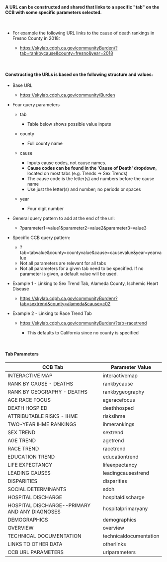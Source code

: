 #### A URL can be constructed and shared that links to a specific "tab" on the CCB with some specific parameters selected.

<br>

-   For example the following URL links to the cause of death rankings in Fresno County in 2018:

    -   <a target="_blank" rel="noopener noreferrer" href="https://skylab.cdph.ca.gov/communityBurden/?tab=rankbycause&county=fresno&year=2018">https://skylab.cdph.ca.gov/communityBurden/?tab=rankbycause&county=fresno&year=2018</a>
    
<br>

#### Constructing the URLs is based on the following structure and values:

-   Base URL

    -   <a target="_blank" rel="noopener noreferrer" href="https://skylab.cdph.ca.gov/community/Burden">https://skylab.cdph.ca.gov/community/Burden</a>

-   Four query parameters

    -   tab

        -   Table below shows possible value inputs

    -   county

        -   Full county name

    -   cause

        -   Inputs cause codes, not cause names.
        -   **Cause codes can be found in the 'Cause of Death' dropdown**, located on most tabs (e.g. Trends -\> Sex Trends)
        -   The cause code is the letter(s) and numbers before the cause name
        -   Use just the letter(s) and number; no periods or spaces

    -   year

        -   Four digit number

-   General query pattern to add at the end of the url:

    -   ?parameter1=value1&parameter2=value2&parameter3=value3

-   Specific CCB query pattern:

    -   ?tab=tabvalue&county=countyvalue&cause=causevalue&year=yearvalue
    -   Not all parameters are relevant for all tabs
    -   Not all parameters for a given tab need to be specified. If no parameter is given, a default value will be used.

-   Example 1 - Linking to Sex Trend Tab, Alameda County, Ischemic Heart Disease

    -   <a target="_blank" rel="noopener noreferrer" href="https://skylab.cdph.ca.gov/communityBurden/?tab=sextrend&county=alameda&cause=c02">https://skylab.cdph.ca.gov/communityBurden/?tab=sextrend&county=alameda&cause=c02</a>

-   Example 2 - Linking to Race Trend Tab

    -   <a target="_blank" rel="noopener noreferrer" href="https://skylab.cdph.ca.gov/communityBurden/?tab=racetrend">https://skylab.cdph.ca.gov/communityBurden/?tab=racetrend</a>

        -   This defaults to California since no county is specified

<br>

#### Tab Parameters

| CCB Tab                                       | Parameter Value        |
|-----------------------------------------------|------------------------|
| INTERACTIVE MAP                               | interactivemap         |
| RANK BY CAUSE - DEATHS                        | rankbycause            |
| RANK BY GEOGRAPHY - DEATHS                    | rankbygeography        |
| AGE RACE FOCUS                                | ageracefocus           |
| DEATH HOSP ED                                 | deathhosped            |
| ATTRIBUTABLE RISKS - IHME                     | risksihme              |
| TWO-YEAR IHME RANKINGS                        | ihmerankings           |
| SEX TREND                                     | sextrend               |
| AGE TREND                                     | agetrend               |
| RACE TREND                                    | racetrend              |
| EDUCATION TREND                               | educationtrend         |
| LIFE EXPECTANCY                               | lifeexpectancy         |
| LEADING CAUSES                                | leadingcausestrend     |
| DISPARITIES                                   | disparities            |
| SOCIAL DETERMINANTS                           | sdoh                   |
| HOSPITAL DISCHARGE                            | hospitaldischarge      |
| HOSPITAL DISCHARGE--PRIMARY AND ANY DIAGNOSES | hospitalprimaryany     |
| DEMOGRAPHICS                                  | demographics           |
| OVERVIEW                                      | overview               |
| TECHNICAL DOCUMENTATION                       | technicaldocumentation |
| LINKS TO OTHER DATA                           | otherlinks             |
| CCB URL PARAMETERS                            | urlparameters          |

